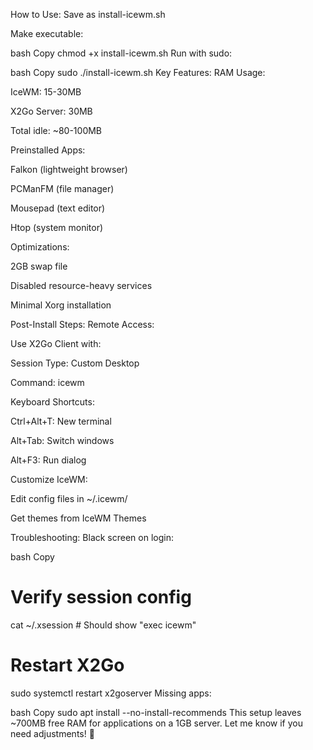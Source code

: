 How to Use:
Save as install-icewm.sh

Make executable:

bash
Copy
chmod +x install-icewm.sh
Run with sudo:

bash
Copy
sudo ./install-icewm.sh
Key Features:
RAM Usage:

IceWM: 15-30MB

X2Go Server: 30MB

Total idle: ~80-100MB

Preinstalled Apps:

Falkon (lightweight browser)

PCManFM (file manager)

Mousepad (text editor)

Htop (system monitor)

Optimizations:

2GB swap file

Disabled resource-heavy services

Minimal Xorg installation

Post-Install Steps:
Remote Access:

Use X2Go Client with:

Session Type: Custom Desktop

Command: icewm

Keyboard Shortcuts:

Ctrl+Alt+T: New terminal

Alt+Tab: Switch windows

Alt+F3: Run dialog

Customize IceWM:

Edit config files in ~/.icewm/

Get themes from IceWM Themes

Troubleshooting:
Black screen on login:

bash
Copy
# Verify session config
cat ~/.xsession  # Should show "exec icewm"

# Restart X2Go
sudo systemctl restart x2goserver
Missing apps:

bash
Copy
sudo apt install --no-install-recommends <package>
This setup leaves ~700MB free RAM for applications on a 1GB server. Let me know if you need adjustments! 🐧
